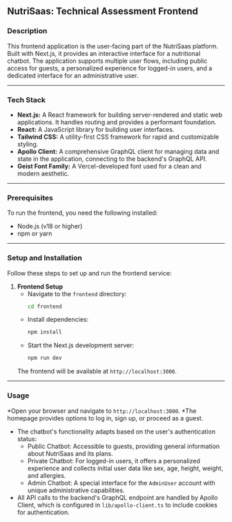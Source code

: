 ## NutriSaas: Technical Assessment Frontend

### Description
This frontend application is the user-facing part of the NutriSaas platform. Built with Next.js, it provides an interactive interface for a nutritional chatbot. The application supports multiple user flows, including public access for guests, a personalized experience for logged-in users, and a dedicated interface for an administrative user.

***

### Tech Stack
* **Next.js:** A React framework for building server-rendered and static web applications. It handles routing and provides a performant foundation.
* **React:** A JavaScript library for building user interfaces.
* **Tailwind CSS:** A utility-first CSS framework for rapid and customizable styling.
* **Apollo Client:** A comprehensive GraphQL client for managing data and state in the application, connecting to the backend's GraphQL API.
* **Geist Font Family:** A Vercel-developed font used for a clean and modern aesthetic.

***

### Prerequisites
To run the frontend, you need the following installed:
* Node.js (v18 or higher)
* npm or yarn

***

### Setup and Installation
Follow these steps to set up and run the frontend service:
1.  **Frontend Setup**
    * Navigate to the `frontend` directory:
        ```bash
        cd frontend
        ```
    * Install dependencies:
        ```bash
        npm install
        ```
    * Start the Next.js development server:
        ```bash
        npm run dev
        ```
    The frontend will be available at `http://localhost:3000`.

***

### Usage
*Open your browser and navigate to `http://localhost:3000`.
*The homepage provides options to log in, sign up, or proceed as a guest.
* The chatbot's functionality adapts based on the user's authentication status:
    * Public Chatbot: Accessible to guests, providing general information about NutriSaas and its plans.
    * Private Chatbot: For logged-in users, it offers a personalized experience and collects initial user data like sex, age, height, weight, and allergies.
    * Admin Chatbot: A special interface for the `AdminUser` account with unique administrative capabilities.
* All API calls to the backend's GraphQL endpoint are handled by Apollo Client, which is configured in `lib/apollo-client.ts` to include cookies for authentication.